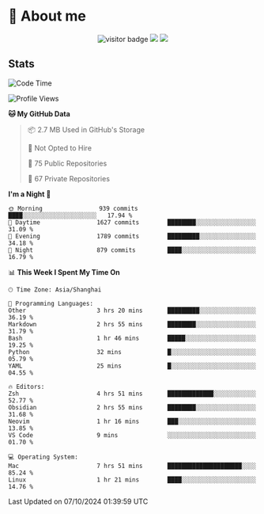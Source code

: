 <!-- ![](https://youpai.roccoshi.top/img/20200804214216.png) -->

# 🧐 About me
 
<p align="center">
<img src="https://visitor-badge.laobi.icu/badge?page_id=Lincest.Lincest&title=hits" alt="visitor badge"/>
<a href="mailto:imroccoshi@gmail.com"><img src="https://img.shields.io/badge/gmail-imroccoshi%40gmail.com-red"></a>
<a href="https://blog.roccoshi.top"><img src="https://img.shields.io/badge/blog-roccoshi-green"></a>
</p>

## Stats

<!--START_SECTION:waka-->
![Code Time](http://img.shields.io/badge/Code%20Time-1%2C535%20hrs%2029%20mins-blue)

![Profile Views](http://img.shields.io/badge/Profile%20Views-1-blue)

**🐱 My GitHub Data** 

> 📦 2.7 MB Used in GitHub's Storage 
 > 
> 🚫 Not Opted to Hire
 > 
> 📜 75 Public Repositories 
 > 
> 🔑 67 Private Repositories 
 > 
**I'm a Night 🦉** 

```text
🌞 Morning                939 commits         ████░░░░░░░░░░░░░░░░░░░░░   17.94 % 
🌆 Daytime                1627 commits        ████████░░░░░░░░░░░░░░░░░   31.09 % 
🌃 Evening                1789 commits        █████████░░░░░░░░░░░░░░░░   34.18 % 
🌙 Night                  879 commits         ████░░░░░░░░░░░░░░░░░░░░░   16.79 % 
```


📊 **This Week I Spent My Time On** 

```text
🕑︎ Time Zone: Asia/Shanghai

💬 Programming Languages: 
Other                    3 hrs 20 mins       █████████░░░░░░░░░░░░░░░░   36.19 % 
Markdown                 2 hrs 55 mins       ████████░░░░░░░░░░░░░░░░░   31.79 % 
Bash                     1 hr 46 mins        █████░░░░░░░░░░░░░░░░░░░░   19.25 % 
Python                   32 mins             █░░░░░░░░░░░░░░░░░░░░░░░░   05.79 % 
YAML                     25 mins             █░░░░░░░░░░░░░░░░░░░░░░░░   04.55 % 

🔥 Editors: 
Zsh                      4 hrs 51 mins       █████████████░░░░░░░░░░░░   52.77 % 
Obsidian                 2 hrs 55 mins       ████████░░░░░░░░░░░░░░░░░   31.68 % 
Neovim                   1 hr 16 mins        ███░░░░░░░░░░░░░░░░░░░░░░   13.85 % 
VS Code                  9 mins              ░░░░░░░░░░░░░░░░░░░░░░░░░   01.70 % 

💻 Operating System: 
Mac                      7 hrs 51 mins       █████████████████████░░░░   85.24 % 
Linux                    1 hr 21 mins        ████░░░░░░░░░░░░░░░░░░░░░   14.76 % 
```


 Last Updated on 07/10/2024 01:39:59 UTC
<!--END_SECTION:waka-->


